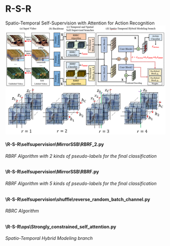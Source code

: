 # R-S-R
Spatio-Temporal Self-Supervision with Attention for Action Recognition
![Overview of Our R-S-R](https://github.com/ZhangHerman/R-S-R/blob/main/R-S-R.PNG)
![Overview of Our RBRF Algorithm (The Case Where The Current Batch is Selected)](https://github.com/ZhangHerman/R-S-R/blob/main/RBRF.PNG)
#### \R-S-R\selfsupervision\MirrorSSB\RBRF_2.py
###### RBRF Algorithm with 2 kinds of pseudo-labels for the final classification
#### \R-S-R\selfsupervision\MirrorSSB\RBRF.py
###### RBRF Algorithm with 5 kinds of pseudo-labels for the final classification
#### \R-S-R\selfsupervision\shuffle\reverse_random_batch_channel.py
###### RBRC Algorithm
#### \R-S-R\ops\Strongly_constrained_self_attention.py
###### Spatio-Temporal Hybrid Modeling branch

